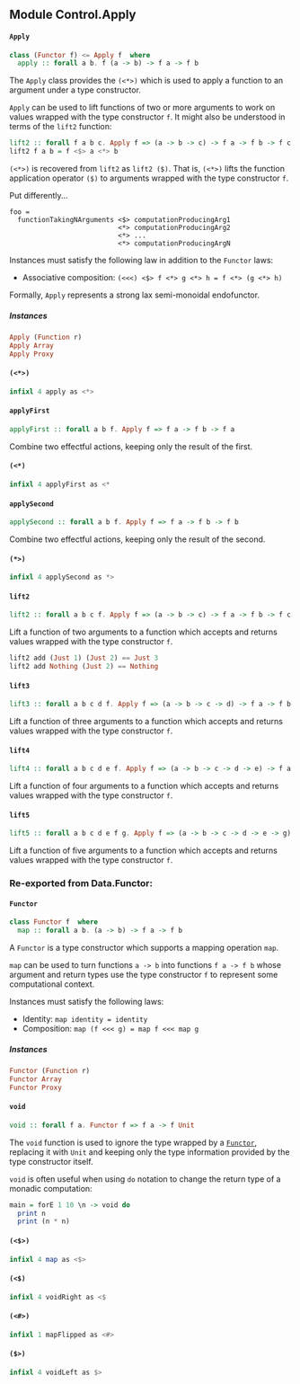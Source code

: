 ## Module Control.Apply

#### `Apply`

``` purescript
class (Functor f) <= Apply f  where
  apply :: forall a b. f (a -> b) -> f a -> f b
```

The `Apply` class provides the `(<*>)` which is used to apply a function
to an argument under a type constructor.

`Apply` can be used to lift functions of two or more arguments to work on
values wrapped with the type constructor `f`. It might also be understood
in terms of the `lift2` function:

```purescript
lift2 :: forall f a b c. Apply f => (a -> b -> c) -> f a -> f b -> f c
lift2 f a b = f <$> a <*> b
```

`(<*>)` is recovered from `lift2` as `lift2 ($)`. That is, `(<*>)` lifts
the function application operator `($)` to arguments wrapped with the
type constructor `f`.

Put differently...
```
foo =
  functionTakingNArguments <$> computationProducingArg1
                           <*> computationProducingArg2
                           <*> ...
                           <*> computationProducingArgN
```

Instances must satisfy the following law in addition to the `Functor`
laws:

- Associative composition: `(<<<) <$> f <*> g <*> h = f <*> (g <*> h)`

Formally, `Apply` represents a strong lax semi-monoidal endofunctor.

##### Instances
``` purescript
Apply (Function r)
Apply Array
Apply Proxy
```

#### `(<*>)`

``` purescript
infixl 4 apply as <*>
```

#### `applyFirst`

``` purescript
applyFirst :: forall a b f. Apply f => f a -> f b -> f a
```

Combine two effectful actions, keeping only the result of the first.

#### `(<*)`

``` purescript
infixl 4 applyFirst as <*
```

#### `applySecond`

``` purescript
applySecond :: forall a b f. Apply f => f a -> f b -> f b
```

Combine two effectful actions, keeping only the result of the second.

#### `(*>)`

``` purescript
infixl 4 applySecond as *>
```

#### `lift2`

``` purescript
lift2 :: forall a b c f. Apply f => (a -> b -> c) -> f a -> f b -> f c
```

Lift a function of two arguments to a function which accepts and returns
values wrapped with the type constructor `f`.

```purescript
lift2 add (Just 1) (Just 2) == Just 3
lift2 add Nothing (Just 2) == Nothing
```


#### `lift3`

``` purescript
lift3 :: forall a b c d f. Apply f => (a -> b -> c -> d) -> f a -> f b -> f c -> f d
```

Lift a function of three arguments to a function which accepts and returns
values wrapped with the type constructor `f`.

#### `lift4`

``` purescript
lift4 :: forall a b c d e f. Apply f => (a -> b -> c -> d -> e) -> f a -> f b -> f c -> f d -> f e
```

Lift a function of four arguments to a function which accepts and returns
values wrapped with the type constructor `f`.

#### `lift5`

``` purescript
lift5 :: forall a b c d e f g. Apply f => (a -> b -> c -> d -> e -> g) -> f a -> f b -> f c -> f d -> f e -> f g
```

Lift a function of five arguments to a function which accepts and returns
values wrapped with the type constructor `f`.


### Re-exported from Data.Functor:

#### `Functor`

``` purescript
class Functor f  where
  map :: forall a b. (a -> b) -> f a -> f b
```

A `Functor` is a type constructor which supports a mapping operation
`map`.

`map` can be used to turn functions `a -> b` into functions
`f a -> f b` whose argument and return types use the type constructor `f`
to represent some computational context.

Instances must satisfy the following laws:

- Identity: `map identity = identity`
- Composition: `map (f <<< g) = map f <<< map g`

##### Instances
``` purescript
Functor (Function r)
Functor Array
Functor Proxy
```

#### `void`

``` purescript
void :: forall f a. Functor f => f a -> f Unit
```

The `void` function is used to ignore the type wrapped by a
[`Functor`](#functor), replacing it with `Unit` and keeping only the type
information provided by the type constructor itself.

`void` is often useful when using `do` notation to change the return type
of a monadic computation:

```purescript
main = forE 1 10 \n -> void do
  print n
  print (n * n)
```

#### `(<$>)`

``` purescript
infixl 4 map as <$>
```

#### `(<$)`

``` purescript
infixl 4 voidRight as <$
```

#### `(<#>)`

``` purescript
infixl 1 mapFlipped as <#>
```

#### `($>)`

``` purescript
infixl 4 voidLeft as $>
```

